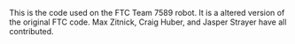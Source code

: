 This is the code used on the FTC Team 7589 robot. It is a altered version of the original FTC code. Max Zitnick, Craig Huber, and Jasper Strayer have all contributed.
